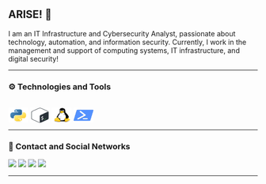 ## ARISE! 🚀

I am an IT Infrastructure and Cybersecurity Analyst, passionate about technology, automation, and information security. Currently, I work in the management and support of computing systems, IT infrastructure, and digital security!

---

### ⚙️ Technologies and Tools
<div style="display: inline_block"><br>
  <img align="center" alt="Python" height="30" width="40" src="https://raw.githubusercontent.com/devicons/devicon/master/icons/python/python-original.svg">
  <img align="center" alt="Bash" height="30" width="40" src="https://raw.githubusercontent.com/devicons/devicon/master/icons/bash/bash-original.svg">
  <img align="center" alt="Linux" height="30" width="40" src="https://raw.githubusercontent.com/devicons/devicon/master/icons/linux/linux-original.svg">
  <img align="center" alt="Powershell" height="30" width="40" src="https://raw.githubusercontent.com/devicons/devicon/master/icons/powershell/powershell-original.svg">
</div>

---

### 📡 Contact and Social Networks
<div>
  <a href="https://www.linkedin.com/in/victorvernier/" target="_blank"><img src="https://img.shields.io/badge/-LinkedIn-%230077B5?style=for-the-badge&logo=linkedin&logoColor=white" target="_blank"></a>
  <a href="mailto:seu-email@protonmail.com"><img src="https://img.shields.io/badge/-ProtonMail-%23333?style=for-the-badge&logo=protonmail&logoColor=white" target="_blank"></a>
  <a href="https://www.instagram.com/kinder_rk" target="_blank">
  <img src="https://img.shields.io/badge/-Instagram-%23E4405F?style=for-the-badge&logo=instagram&logoColor=white" /></a>
  <a href="https://steamcommunity.com/id/84576485679467y973645345" target="_blank">
  <img src="https://img.shields.io/badge/-Steam-%23000000?style=for-the-badge&logo=steam&logoColor=white" /></a>
</div>

---
